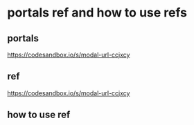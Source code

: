# portals ref and how to use refs

## portals
https://codesandbox.io/s/modal-url-ccjxcy

## ref
https://codesandbox.io/s/modal-url-ccjxcy

## how to use ref 